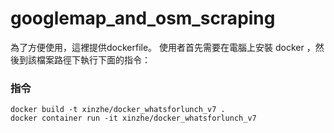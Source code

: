 # googlemap_and_osm_scraping

為了方便使用，這裡提供dockerfile。
使用者首先需要在電腦上安裝 docker ，然後到該檔案路徑下執行下面的指令：

### 指令

    docker build -t xinzhe/docker_whatsforlunch_v7 .
    docker container run -it xinzhe/docker_whatsforlunch_v7


